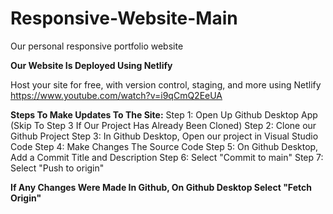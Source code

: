 # Responsive-Website-Main

Our personal responsive portfolio website

**Our Website Is Deployed Using Netlify**

Host your site for free, with version control, staging, and more using Netlify
<br>
https://www.youtube.com/watch?v=i9qCmQ2EeUA

**Steps To Make Updates To The Site:**
Step 1: Open Up Github Desktop App (Skip To Step 3 If Our Project Has Already Been Cloned)
Step 2: Clone our Github Project
Step 3: In Github Desktop, Open our project in Visual Studio Code
Step 4: Make Changes The Source Code
Step 5: On Github Desktop, Add a Commit Title and Description
Step 6: Select "Commit to main"
Step 7: Select "Push to origin"

**If Any Changes Were Made In Github, On Github Desktop Select "Fetch Origin"**